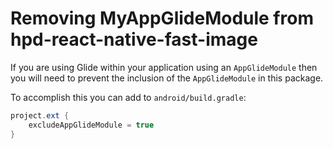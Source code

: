 # Removing MyAppGlideModule from hpd-react-native-fast-image

If you are using Glide within your application using an `AppGlideModule` then you will
need to prevent the inclusion of the `AppGlideModule` in this package.

To accomplish this you can add to `android/build.gradle`:

```gradle
project.ext {
    excludeAppGlideModule = true
}
```